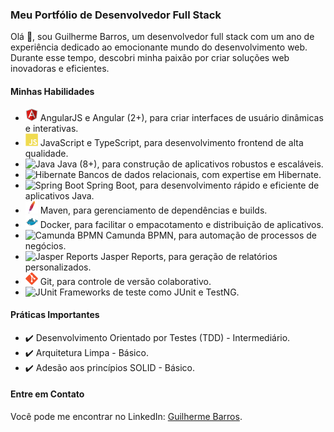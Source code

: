 ### Meu Portfólio de Desenvolvedor Full Stack


Olá 👋, sou Guilherme Barros, um desenvolvedor full stack com um ano de experiência dedicado ao emocionante mundo do desenvolvimento web. Durante esse tempo, descobri minha paixão por criar soluções web inovadoras e eficientes.

#### Minhas Habilidades

- <img src="https://raw.githubusercontent.com/devicons/devicon/master/icons/angularjs/angularjs-original.svg" alt="AngularJS" width="20" height="20"> AngularJS e Angular (2+), para criar interfaces de usuário dinâmicas e interativas.
- <img src="https://raw.githubusercontent.com/devicons/devicon/master/icons/javascript/javascript-plain.svg" alt="JavaScript" width="20" height="20"> JavaScript e TypeScript, para desenvolvimento frontend de alta qualidade.
- <img src="https://cdn.jsdelivr.net/gh/devicons/devicon/icons/java/java-original-wordmark.svg" alt="Java" width="20" height="20"> Java (8+), para construção de aplicativos robustos e escaláveis.
- <img src="https://th.bing.com/th/id/OIP.T6dNvRqSkZe_j9m5m9eUugAAAA?pid=ImgDet&w=166&h=166&c=7" alt="Hibernate" width="20" height="20"> Bancos de dados relacionais, com expertise em Hibernate.
- <img src="https://cdn.jsdelivr.net/gh/devicons/devicon/icons/spring/spring-original.svg" alt="Spring Boot" width="20" height="20"> Spring Boot, para desenvolvimento rápido e eficiente de aplicativos Java.
- <img src="https://raw.githubusercontent.com/devicons/devicon/master/icons/apache/apache-original.svg" alt="Maven" width="20" height="20"> Maven, para gerenciamento de dependências e builds.
- <img src="https://raw.githubusercontent.com/devicons/devicon/master/icons/docker/docker-original.svg" alt="Docker" width="20" height="20"> Docker, para facilitar o empacotamento e distribuição de aplicativos.
- <img src="https://avatars.githubusercontent.com/u/2443838?s=280&v=4" alt="Camunda BPMN" width="20" height="20"> Camunda BPMN, para automação de processos de negócios.
- <img src="https://blog.onesaitplatform.com/wp-content/uploads/2022/05/header_jasper_reports.jpg" alt="Jasper Reports" width="20" height="20"> Jasper Reports, para geração de relatórios personalizados.
- <img src="https://raw.githubusercontent.com/devicons/devicon/master/icons/git/git-original.svg" alt="Git" width="20" height="20"> Git, para controle de versão colaborativo.
- <img src="https://miro.medium.com/v2/resize:fit:1024/0*-iG0UknaZHuCNr4_.jpg" alt="JUnit" width="20" height="20"> Frameworks de teste como JUnit e TestNG.

#### Práticas Importantes

- :heavy_check_mark: Desenvolvimento Orientado por Testes (TDD) - Intermediário.
- :heavy_check_mark: Arquitetura Limpa - Básico.
- :heavy_check_mark: Adesão aos princípios SOLID - Básico.

#### Entre em Contato

Você pode me encontrar no LinkedIn: [Guilherme Barros](https://www.linkedin.com/in/guilherme-barros-100a55159/).
